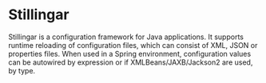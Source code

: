 # Stillingar

Stillingar is a configuration framework for Java applications. It supports runtime reloading of 
configuration files, which can consist of XML, JSON or properties files. When used in a Spring 
environment, configuration values can be autowired by expression or if XMLBeans/JAXB/Jackson2 
are used, by type.


